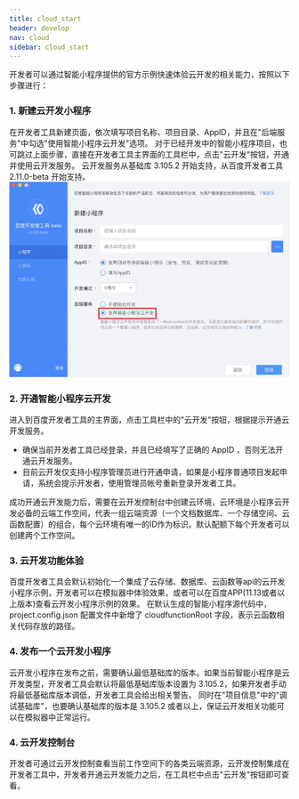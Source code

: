 ```yaml
---
title: cloud_start
header: develop
nav: cloud
sidebar: cloud_start
---
```


开发者可以通过智能小程序提供的官方示例快速体验云开发的相关能力，按照以下步骤进行：

### 1. 新建云开发小程序
在开发者工具新建页面，依次填写项目名称、项目目录、AppID，并且在"后端服务"中勾选"使用智能小程序云开发"选项。
对于已经开发中的智能小程序项目，也可跳过上面步骤，直接在开发者工具主界面的工具栏中，点击"云开发"按钮，开通并使用云开发服务。
云开发服务从基础库 3.105.2 开始支持，从百度开发者工具 2.11.0-beta 开始支持。
 ![图片](../../../img/cloud/cloud-init.jpg)
### 2. 开通智能小程序云开发
进入到百度开发者工具的主界面，点击工具栏中的"云开发"按钮，根据提示开通云开发服务。
* 确保当前开发者工具已经登录，并且已经填写了正确的 AppID ，否则无法开通云开发服务。
* 目前云开发仅支持小程序管理员进行开通申请，如果是小程序普通项目发起申请，系统会提示开发者，使用管理员帐号重新登录开发者工具。

成功开通云开发能力后，需要在云开发控制台中创建云环境，云环境是小程序云开发必备的云端工作空间，代表一组云端资源（一个文档数据库、一个存储空间、云函数配置）的组合，每个云环境有唯一的ID作为标识。默认配额下每个开发者可以创建两个工作空间。

### 3. 云开发功能体验
百度开发者工具会默认初始化一个集成了云存储、数据库、云函数等api的云开发小程序示例，开发者可以在模拟器中体验效果，或者可以在百度APP(11.13或者以上版本)查看云开发小程序示例的效果。
在默认生成的智能小程序源代码中，project.config.json 配置文件中新增了 cloudfunctionRoot 字段，表示云函数相关代码存放的路径。

### 4. 发布一个云开发小程序
云开发小程序在发布之前，需要确认最低基础库的版本。如果当前智能小程序是云开发类型，开发者工具会默认将最低基础库版本设置为 3.105.2，如果开发者手动将最低基础库版本调低，开发者工具会给出相关警告。
同时在"项目信息"中的"调试基础库"，也要确认基础库的版本是 3.105.2 或者以上，保证云开发相关功能可以在模拟器中正常运行。
### 4. 云开发控制台
开发者可通过云开发控制查看当前工作空间下的各类云端资源，云开发控制集成在开发者工具中，开发者开通云开发能力之后，在工具栏中点击"云开发"按钮即可查看。
